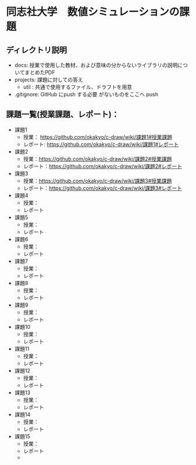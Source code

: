 # 同志社大学　数値シミュレーションの課題

## ディレクトリ説明

- docs: 授業で使用した教材、および意味の分からないライブラリの説明についてまとめたPDF
- projects: 課題に対しての答え
    - util : 共通で使用するファイル、ドラフトを用意
- .gitignore: GitHub にpush する必要 がないものをここへ push

## 課題一覧(授業課題、レポート)：
- 課題1
    - 授業： https://github.com/okakyo/c-draw/wiki/課題1#授業課題
    - レポート: https://github.com/okakyo/c-draw/wiki/課題1#レポート
- 課題2
    - 授業：https://github.com/okakyo/c-draw/wiki/課題2#授業課題
    - レポート：https://github.com/okakyo/c-draw/wiki/課題2#レポート
- 課題3
    - 授業：https://github.com/okakyo/c-draw/wiki/課題3#授業課題
    - レポート：https://github.com/okakyo/c-draw/wiki/課題3#レポート
- 課題4
    - 授業：
    - レポート
- 課題5
    - 授業：
    - レポート
- 課題6
    - 授業：
    - レポート
- 課題7
    - 授業：
    - レポート
- 課題8
    - 授業：
    - レポート
- 課題9
    - 授業：
    - レポート
- 課題10
    - 授業：
    - レポート
- 課題11
    - 授業：
    - レポート
- 課題12
    - 授業：
    - レポート
- 課題13
    - 授業：
    - レポート
- 課題14
    - 授業：
    - レポート
- 課題15
    - 授業：
    - レポート
    - 
